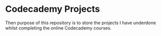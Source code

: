 # Codecademy Projects

Then purpose of this repository is to store the projects I have underdone whilst completing the online Codecademy courses.
